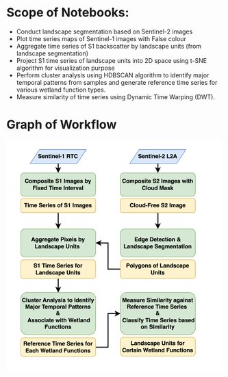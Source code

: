 # Scope of Notebooks:

- Conduct landscape segmentation based on Sentinel-2 images
- Plot time series maps of Sentinel-1 images with False colour
- Aggregate time series of S1 backscatter by landscape units (from landscape segmentation)
- Project S1 time series of landscape units into 2D space using t-SNE algorithm for visualization purpose
- Perform cluster analysis using HDBSCAN algorithm to identify major temporal patterns from samples and generate reference time series for various wetland function types.
- Measure similarity of time series using Dynamic Time Warping (DWT).

# Graph of Workflow
![Alt text](asset/workflow.png "Workflow")
